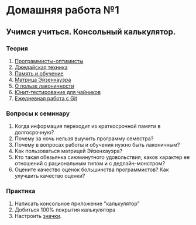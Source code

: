 # Домашняя работа №1

## Учимся учиться. Консольный калькулятор.

### Теория
1. [Программисты-оптимисты](https://habr.com/ru/post/178905/)
2. [Джедайская техника](https://www.youtube.com/watch?v=jt3_sq8LQYM)
3. [Память и обучение](https://www.youtube.com/watch?v=3_SVHS6t_LM)
4. [Матрица Эйзенхауэра](https://timeweb.com/ru/community/articles/chto-takoe-matrica-eyzenhauera)
5. [О пользе лаконичности](https://habr.com/ru/post/340434/)
6. [Юнит-тестирование для чайников](https://habr.com/ru/post/169381/)
7. [Ежедневная работа с Git](https://habr.com/ru/post/174467/)

### Вопросы к семинару
1. Когда информация переходит из краткосрочной памяти в долгосрочную?
2. Почему за ночь нельзя выучить программу семестра?
3. Почему в вопросах работы и обучения нужно быть лаконичным?
4. Как пользоваться матрицей Эйзенхауэра?
5. Кто такая обезьянка сиюминутного удовольствия, каков характер ее отношений с рациональным типом и с дедлайн-монстром?
6. Оцените качество оценок большинства программистов? Как улучшить качество оценки?

### Практика
1. Написать консольное приложение "калькулятор"
2. Добиться 100% покрытия калькулятора
3. Настроить [значки](https://docs.google.com/document/d/1Q25kdRJmWDo2l3_QOhwjoXcRZMqFQWZ_V4Ru6781SJc/edit?usp=sharing). 